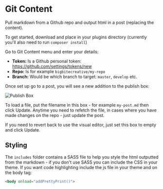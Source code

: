 Git Content
===============

Pull markdown from a Github repo and output html in a post (replacing the content).

To get started, download and place in your plugins directory (currently you'll also need to run `composer install`)

Go to Git Content menu and enter your details:

* **Token:** Is a Github personal token: https://github.com/settings/tokens/new
* **Repo:** Is for example `bigbitecreative/my-repo`
* **Branch:** Would be which branch to target: `master`, `develop` etc.

Once set up go to a post, you will see a new addition to the publish box:

![Publish Box](http://share.agnew.co/1au0X+)

To load a file, put the filename in this box - for example `my-post.md` then click Update. Anytime you need to refetch the file, in cases where you have made changes on the repo - just update the post.

If you need to revert back to use the visual editor, just set this box to empty and click Update.

## Styling

The `includes` folder contains a SASS file to help you style the html outputted from the markdown - if you don't use SASS you can include the CSS in your theme. If you want code highlighting include the js file in your theme and on the body tag:

``` html
<body onload="addPrettyPrint()">
```
